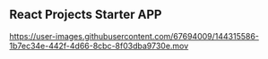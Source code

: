 ## React Projects Starter APP


https://user-images.githubusercontent.com/67694009/144315586-1b7ec34e-442f-4d66-8cbc-8f03dba9730e.mov

